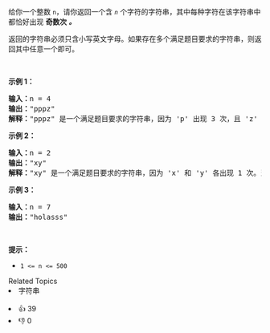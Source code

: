 <p>给你一个整数 <code>n</code>，请你返回一个含<em> <code>n</code> </em>个字符的字符串，其中每种字符在该字符串中都恰好出现 <strong>奇数次</strong> <em><strong>。</strong></em></p>

<p>返回的字符串必须只含小写英文字母。如果存在多个满足题目要求的字符串，则返回其中任意一个即可。</p>

<p>&nbsp;</p>

<p><strong>示例 1：</strong></p>

<pre><strong>输入：</strong>n = 4
<strong>输出：</strong>"pppz"
<strong>解释：</strong>"pppz" 是一个满足题目要求的字符串，因为 'p' 出现 3 次，且 'z' 出现 1 次。当然，还有很多其他字符串也满足题目要求，比如："ohhh" 和 "love"。
</pre>

<p><strong>示例 2：</strong></p>

<pre><strong>输入：</strong>n = 2
<strong>输出：</strong>"xy"
<strong>解释：</strong>"xy" 是一个满足题目要求的字符串，因为 'x' 和 'y' 各出现 1 次。当然，还有很多其他字符串也满足题目要求，比如："ag" 和 "ur"。
</pre>

<p><strong>示例 3：</strong></p>

<pre><strong>输入：</strong>n = 7
<strong>输出：</strong>"holasss"
</pre>

<p>&nbsp;</p>

<p><strong>提示：</strong></p>

<ul> 
 <li><code>1 &lt;= n &lt;= 500</code></li> 
</ul>

<div><div>Related Topics</div><div><li>字符串</li></div></div><br><div><li>👍 39</li><li>👎 0</li></div>